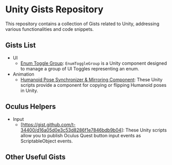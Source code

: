 # Unity Gists Repository
This repository contains a collection of Gists related to Unity, addressing various functionalities and code snippets.

## Gists List
- UI
  - [Enum Toggle Group](https://gist.github.com/t-34400/6787c65f87d4b272f1ce1fc93f66d782):
    `EnumToggleGroup` is a Unity component designed to manage a group of UI Toggles representing an enum.
- Animation
  - [Humanoid Pose Synchronizer & Mirroring Component](https://gist.github.com/t-34400/fa28b8f56746322a0310519572779791):
    These Unity scripts provide a component for copying or flipping Humanoid poses in Unity.

## Oculus Helpers
- Input
  - [https://gist.github.com/t-34400/d16a05d0e3c53d8286f1e7846bdb9b04]:
    These Unity scripts allow you to publish Oculus Quest button input events as ScriptableObject events.

## Other Useful Gists

